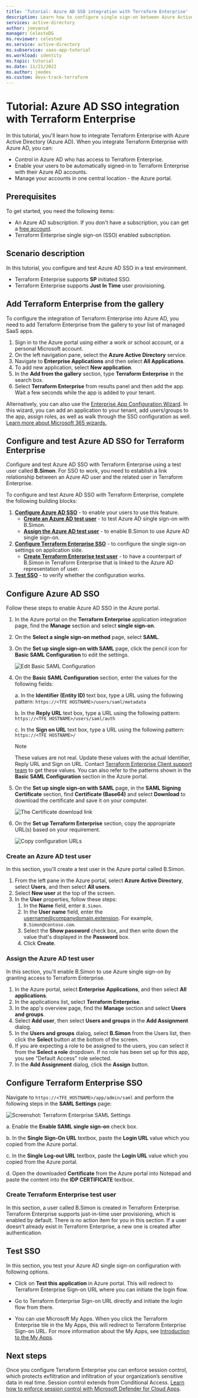 ```yaml
---
title: 'Tutorial: Azure AD SSO integration with Terraform Enterprise'
description: Learn how to configure single sign-on between Azure Active Directory and Terraform Enterprise.
services: active-directory
author: jeevansd
manager: CelesteDG
ms.reviewer: celested
ms.service: active-directory
ms.subservice: saas-app-tutorial
ms.workload: identity
ms.topic: tutorial
ms.date: 11/21/2022
ms.author: jeedes
ms.custom: devx-track-terraform
---
```


# Tutorial: Azure AD SSO integration with Terraform Enterprise

In this tutorial, you'll learn how to integrate Terraform Enterprise with Azure Active Directory (Azure AD). When you integrate Terraform Enterprise with Azure AD, you can:

* Control in Azure AD who has access to Terraform Enterprise.
* Enable your users to be automatically signed-in to Terraform Enterprise with their Azure AD accounts.
* Manage your accounts in one central location - the Azure portal.

## Prerequisites

To get started, you need the following items:

* An Azure AD subscription. If you don't have a subscription, you can get a [free account](https://azure.microsoft.com/free/).
* Terraform Enterprise single sign-on (SSO) enabled subscription.

## Scenario description

In this tutorial, you configure and test Azure AD SSO in a test environment.

* Terraform Enterprise supports **SP** initiated SSO.
* Terraform Enterprise supports **Just In Time** user provisioning.

## Add Terraform Enterprise from the gallery

To configure the integration of Terraform Enterprise into Azure AD, you need to add Terraform Enterprise from the gallery to your list of managed SaaS apps.

1. Sign in to the Azure portal using either a work or school account, or a personal Microsoft account.
1. On the left navigation pane, select the **Azure Active Directory** service.
1. Navigate to **Enterprise Applications** and then select **All Applications**.
1. To add new application, select **New application**.
1. In the **Add from the gallery** section, type **Terraform Enterprise** in the search box.
1. Select **Terraform Enterprise** from results panel and then add the app. Wait a few seconds while the app is added to your tenant.

 Alternatively, you can also use the [Enterprise App Configuration Wizard](https://portal.office.com/AdminPortal/home?Q=Docs#/azureadappintegration). In this wizard, you can add an application to your tenant, add users/groups to the app, assign roles, as well as walk through the SSO configuration as well. [Learn more about Microsoft 365 wizards.](/microsoft-365/admin/misc/azure-ad-setup-guides)

## Configure and test Azure AD SSO for Terraform Enterprise

Configure and test Azure AD SSO with Terraform Enterprise using a test user called **B.Simon**. For SSO to work, you need to establish a link relationship between an Azure AD user and the related user in Terraform Enterprise.

To configure and test Azure AD SSO with Terraform Enterprise, complete the following building blocks:

1. **[Configure Azure AD SSO](#configure-azure-ad-sso)** - to enable your users to use this feature.
    * **[Create an Azure AD test user](#create-an-azure-ad-test-user)** - to test Azure AD single sign-on with B.Simon.
    * **[Assign the Azure AD test user](#assign-the-azure-ad-test-user)** - to enable B.Simon to use Azure AD single sign-on.
1. **[Configure Terraform Enterprise SSO](#configure-terraform-enterprise-sso)** - to configure the single sign-on settings on application side.
    * **[Create Terraform Enterprise test user](#create-terraform-enterprise-test-user)** - to have a counterpart of B.Simon in Terraform Enterprise that is linked to the Azure AD representation of user.
1. **[Test SSO](#test-sso)** - to verify whether the configuration works.

## Configure Azure AD SSO

Follow these steps to enable Azure AD SSO in the Azure portal.

1. In the Azure portal on the **Terraform Enterprise** application integration page, find the **Manage** section and select **single sign-on**.
1. On the **Select a single sign-on method** page, select **SAML**.
1. On the **Set up single sign-on with SAML** page, click the pencil icon for **Basic SAML Configuration** to edit the settings.

   ![Edit Basic SAML Configuration](common/edit-urls.png)

1. On the **Basic SAML Configuration** section, enter the values for the following fields:

	a. In the **Identifier (Entity ID)** text box, type a URL using the following pattern:
    `https://<TFE HOSTNAME>/users/saml/metadata`

    b. In the **Reply URL** text box, type a URL using the following pattern:
    `https://<TFE HOSTNAME>/users/saml/auth`

	c. In the **Sign on URL** text box, type a URL using the following pattern:
    `https://<TFE HOSTNAME>/`

	> [!NOTE]
	> These values are not real. Update these values with the actual Identifier, Reply URL and Sign on URL. Contact [Terraform Enterprise Client support team](https://support.hashicorp.com) to get these values. You can also refer to the patterns shown in the **Basic SAML Configuration** section in the Azure portal.

1. On the **Set up single sign-on with SAML** page, in the **SAML Signing Certificate** section,  find **Certificate (Base64)** and select **Download** to download the certificate and save it on your computer.

	![The Certificate download link](common/certificatebase64.png)

1. On the **Set up Terraform Enterprise** section, copy the appropriate URL(s) based on your requirement.

	![Copy configuration URLs](common/copy-configuration-urls.png)

### Create an Azure AD test user

In this section, you'll create a test user in the Azure portal called B.Simon.

1. From the left pane in the Azure portal, select **Azure Active Directory**, select **Users**, and then select **All users**.
1. Select **New user** at the top of the screen.
1. In the **User** properties, follow these steps:
   1. In the **Name** field, enter `B.Simon`.  
   1. In the **User name** field, enter the username@companydomain.extension. For example, `B.Simon@contoso.com`.
   1. Select the **Show password** check box, and then write down the value that's displayed in the **Password** box.
   1. Click **Create**.

### Assign the Azure AD test user

In this section, you'll enable B.Simon to use Azure single sign-on by granting access to Terraform Enterprise.

1. In the Azure portal, select **Enterprise Applications**, and then select **All applications**.
1. In the applications list, select **Terraform Enterprise**.
1. In the app's overview page, find the **Manage** section and select **Users and groups**.
1. Select **Add user**, then select **Users and groups** in the **Add Assignment** dialog.
1. In the **Users and groups** dialog, select **B.Simon** from the Users list, then click the **Select** button at the bottom of the screen.
1. If you are expecting a role to be assigned to the users, you can select it from the **Select a role** dropdown. If no role has been set up for this app, you see "Default Access" role selected.
1. In the **Add Assignment** dialog, click the **Assign** button.

## Configure Terraform Enterprise SSO

Navigate to `https://<TFE_HOSTNAME>/app/admin/saml` and perform the following steps in the **SAML Settings** page:

![Screenshot: Terraform Enterprise SAML Settings](./media/terraform-enterprise-tutorial/sso-aad-saml-tfe-saml-settings.png)

a. Enable the **Enable SAML single sign-on** check box.

b. In the **Single Sign-On URL** textbox, paste the **Login URL** value which you copied from the Azure portal.

c. In the **Single Log-out URL** textbox, paste the **Login URL** value which you copied from the Azure portal.

d. Open the downloaded **Certificate** from the Azure portal into Notepad and paste the content into the **IDP CERTIFICATE** textbox.

### Create Terraform Enterprise test user

In this section, a user called B.Simon is created in Terraform Enterprise. Terraform Enterprise supports just-in-time user provisioning, which is enabled by default. There is no action item for you in this section. If a user doesn't already exist in Terraform Enterprise, a new one is created after authentication.

## Test SSO

In this section, you test your Azure AD single sign-on configuration with following options. 

* Click on **Test this application** in Azure portal. This will redirect to Terraform Enterprise Sign-on URL where you can initiate the login flow. 

* Go to Terraform Enterprise Sign-on URL directly and initiate the login flow from there.

* You can use Microsoft My Apps. When you click the Terraform Enterprise tile in the My Apps, this will redirect to Terraform Enterprise Sign-on URL. For more information about the My Apps, see [Introduction to the My Apps](https://support.microsoft.com/account-billing/sign-in-and-start-apps-from-the-my-apps-portal-2f3b1bae-0e5a-4a86-a33e-876fbd2a4510).

## Next steps

Once you configure Terraform Enterprise you can enforce session control, which protects exfiltration and infiltration of your organization’s sensitive data in real time. Session control extends from Conditional Access. [Learn how to enforce session control with Microsoft Defender for Cloud Apps](/cloud-app-security/proxy-deployment-any-app).
